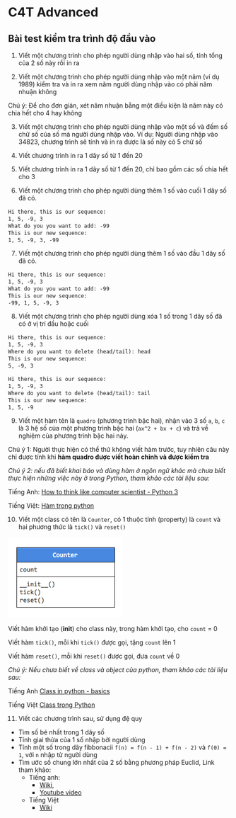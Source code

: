 # C4T Advanced
## Bài test kiểm tra trình độ đầu vào

1. Viết một chương trình cho phép người dùng nhập vào hai số, tính tổng của 2 số này rồi in ra

2. Viết một chương trình cho phép người dùng nhập vào một năm (ví dụ 1989) kiểm tra và in ra xem năm người dùng nhập vào có phải năm nhuận không

Chú ý: Để cho đơn giản, xét năm nhuận bằng một điều kiện là năm này có chia hết cho 4 hay không

3. Viết một chương trình cho phép người dùng nhập vào một số và đếm số chữ số của số mà người dùng nhập vào. Ví dụ: Người dùng nhập vào 34823, chương trình sẽ tính và in ra được là số này có 5 chữ số

4. Viết chương trình in ra 1 dãy số từ 1 đến 20

5. Viết chương trình in ra 1 dãy số từ 1 đến 20, chỉ bao gồm các số chia hết cho 3

6. Viết một chương trình cho phép người dùng thêm 1 số vào cuối 1 dãy số đã có.

```
Hi there, this is our sequence:
1, 5, -9, 3
What do you you want to add: -99
This is our new sequence:
1, 5, -9, 3, -99
```

7. Viết một chương trình cho phép người dùng thêm 1 số vào đầu 1 dãy số đã có.

```
Hi there, this is our sequence:
1, 5, -9, 3
What do you you want to add: -99
This is our new sequence:
-99, 1, 5, -9, 3
```

8. Viết một chương trình cho phép người dùng xóa 1 số trong 1 dãy số đã có ở vị trí đầu hoặc cuối

```
Hi there, this is our sequence:
1, 5, -9, 3
Where do you want to delete (head/tail): head
This is our new sequence:
5, -9, 3
```

```
Hi there, this is our sequence:
1, 5, -9, 3
Where do you want to delete (head/tail): tail
This is our new sequence:
1, 5, -9
```

9. Viết một hàm tên là `quadro` (phương trình bậc hai), nhận vào 3 số `a`, `b`, `c` là 3 hệ số của một phương trình bậc hai (`ax^2 + bx + c`) và trả về nghiệm của phương trình bậc hai này.

Chú ý 1: Người thực hiện có thể thử không viết hàm trước, tuy nhiên câu này chỉ được tính khi **hàm quadro được viết hoàn chỉnh và được kiểm tra**

_Chú ý 2: nếu đã biết khai báo và dùng hàm ở ngôn ngữ khác mà chưa biết thực hiện những việc này ở trong Python, tham khảo các tài liệu sau:_

Tiếng Anh:
[How to think like computer scientist - Python 3](http://openbookproject.net/thinkcs/python/english3e/functions.html)

Tiếng Việt:
[Hàm trong python](https://toidicode.com/ham-trong-python-352.html)

10. Viết một class có tên là `Counter`, có 1 thuộc tính (property) là `count` và hai phương thức là `tick()` và `reset()`

![Counter diagram](counter_cd.png)

Viết hàm khởi tạo (__init__) cho class này, trong hàm khởi tạo, cho `count` = 0

Viết hàm `tick()`, mỗi khi `tick()` được gọi, tặng `count` lên 1

Viết hàm `reset()`, mỗi khi `reset()` được gọi, đưa `count` về 0

_Chú ý: Nếu chưa biết về class và object của python, tham khảo các tài liệu sau:_

Tiếng Anh
[Class in python - basics](http://openbookproject.net/thinkcs/python/english3e/classes_and_objects_I.html)

Tiếng Việt
[Class trong Python](https://toidicode.com/class-va-cach-khai-bao-class-trong-python-357.html)

11. Viết các chương trình sau, sử dụng đệ quy
- Tìm số bé nhất trong 1 dãy số
- Tính giai thừa của 1 số nhập bởi người dùng
- Tính một số trong dãy fibbonacii `f(n) = f(n - 1) + f(n - 2)` và `f(0) = 1`, với `n` nhập từ người dùng
- Tìm ước số chung lớn nhất của 2 số bằng phương pháp Euclid, Link tham khảo:
  - Tiếng anh:
    - [Wiki](https://en.wikipedia.org/wiki/Euclidean_algorithm),
    - [Youtube video](https://www.youtube.com/watch?v=B0NtAFf4bvU)
  - Tiếng Việt
    - [Wiki](https://vi.wikipedia.org/wiki/%C6%AF%E1%BB%9Bc_s%E1%BB%91_chung_l%E1%BB%9Bn_nh%E1%BA%A5t)
